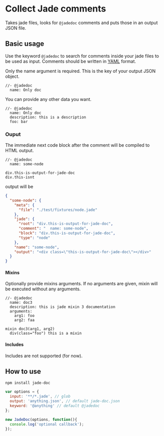 # Collect Jade comments
Takes jade files, looks for `@jadedoc` comments and puts those in an output JSON file.


## Basic usage
Use the keyword `@jadedoc` to search for comments inside your jade files to be used as input. Comments should be written in [YAML](http://en.wikipedia.org/wiki/YAML) format.

Only the name argument is required. This is the key of your output JSON object.

```jade
//- @jadedoc
  name: Only doc
```

You can provide any other data you want.

```jade
//- @jadedoc
  name: Only doc
  description: this is a description
  foo: bar
```


### Ouput
The immediate next code block after the comment will be compiled to HTML output.

```jade
//- @jadedoc
  name: some-node

div.this-is-output-for-jade-doc
div.this-isnt
```

output will be

```json
{
  "some-node": {
    "meta": {
      "file": "./test/fixtures/node.jade"
    },
    "jade": {
      "root": "div.this-is-output-for-jade-doc",
      "comment": "  name: some-node",
      "block": "div.this-is-output-for-jade-doc",
      "type": "node"
    },
    "name": "some-node",
    "output": "<div class=\"this-is-output-for-jade-doc\"></div>"
  }
}
```


#### Mixins
Optionally provide mixins arguments. If no arguments are given, mixin will be executed without any arguments.

```jade
//- @jadedoc
  name: doc3
  description: this is jade mixin 3 documentation
  arguments: 
    arg1: foo
    arg2: faa

mixin doc3(arg1, arg2)
  div(class="foo") this is a mixin
```

#### Includes
Includes are not supported (for now).



## How to use
`npm install jade-doc`

```js
var options = {
  input: '**/*.jade', // glob
  output: 'anything.json', // default jade-doc.json
  keyword: '@anything' // default @jadedoc
};

new JadeDoc(options, function(){
  console.log('optional callback');
});
```